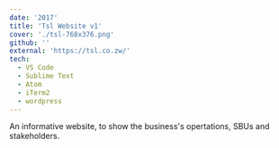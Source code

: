 ```yaml
---
date: '2017'
title: 'Tsl Website v1'
cover: './tsl-768x376.png'
github: ''
external: 'https://tsl.co.zw/'
tech:
  - VS Code
  - Sublime Text
  - Atom
  - iTerm2
  - wordpress
---
```


An informative website, to show the business's opertations, SBUs and stakeholders.
